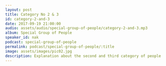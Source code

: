 ```yaml
---
layout: post
title: Category No 2 & 3
id: category-2-and-3
date: 2017-09-19 21:00:00
audio: assets/audio/special-group-of-people/category-2-and-3.mp3
album: Special Group of People
speaker_id: nak
podcast: special-group-of-people
permalink: podcast/special-group-of-people/:title
image: assets/images/pic02.jpg
description: Explanation about the second and third category of people who are special.
---
```


